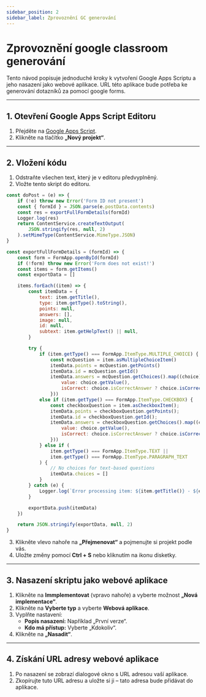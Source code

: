 ```yaml
---
sidebar_position: 2
sidebar_label: Zprovoznění GC generování
---
```


# Zprovoznění google classroom generování

Tento návod popisuje jednoduché kroky k vytvoření Google Apps Scriptu a jeho nasazení jako webové aplikace. URL této aplikace bude potřeba ke generování dotazníků za pomocí google forms.

---

## 1. Otevření Google Apps Script Editoru

1. Přejděte na [Google Apps Script](https://script.google.com/).
2. Klikněte na tlačítko **„Nový projekt“**.

---

## 2. Vložení kódu

1. Odstraňte všechen text, který je v editoru předvyplněný.
2. Vložte tento skript do editoru.

```javascript
const doPost = (e) => {
	if (!e) throw new Error('Form ID not present')
	const { formId } = JSON.parse(e.postData.contents)
	const res = exportFullFormDetails(formId)
	Logger.log(res)
	return ContentService.createTextOutput(
		JSON.stringify(res, null, 2)
	).setMimeType(ContentService.MimeType.JSON)
}

const exportFullFormDetails = (formId) => {
	const form = FormApp.openById(formId)
	if (!form) throw new Error('Form does not exist!')
	const items = form.getItems()
	const exportData = []

	items.forEach((item) => {
		const itemData = {
			text: item.getTitle(),
			type: item.getType().toString(),
			points: null,
			answers: [],
			image: null,
			id: null,
			subtext: item.getHelpText() || null,
		}

		try {
			if (item.getType() === FormApp.ItemType.MULTIPLE_CHOICE) {
				const mcQuestion = item.asMultipleChoiceItem()
				itemData.points = mcQuestion.getPoints()
				itemData.id = mcQuestion.getId()
				itemData.answers = mcQuestion.getChoices().map((choice) => ({
					value: choice.getValue(),
					isCorrect: choice.isCorrectAnswer ? choice.isCorrectAnswer() : false,
				}))
            else if (item.getType() === FormApp.ItemType.CHECKBOX) {
                const checkboxQuestion = item.asCheckboxItem();
                itemData.points = checkboxQuestion.getPoints();
                itemData.id = checkboxQuestion.getId();
                itemData.answers = checkboxQuestion.getChoices().map((choice) => ({
                    value: choice.getValue(),
                    isCorrect: choice.isCorrectAnswer ? choice.isCorrectAnswer() : false,
                }))
			} else if (
				item.getType() === FormApp.ItemType.TEXT ||
				item.getType() === FormApp.ItemType.PARAGRAPH_TEXT
			) {
				// No choices for text-based questions
				itemData.choices = []
			}
		} catch (e) {
			Logger.log(`Error processing item: ${item.getTitle()} - ${e.message}`)
		}

		exportData.push(itemData)
	})

	return JSON.stringify(exportData, null, 2)
}
```

3. Klikněte vlevo nahoře na **„Přejmenovat“** a pojmenujte si projekt podle vás.
4. Uložte změny pomocí **Ctrl + S** nebo kliknutím na ikonu disketky.

---

## 3. Nasazení skriptu jako webové aplikace

1. Klikněte na **Immplementovat** (vpravo nahoře) a vyberte možnost **„Nová implementace“**.
2. Klikněte na **Vyberte typ** a vyberte **Webová aplikace**.
3. Vyplňte nastavení:
   - **Popis nasazení:** Například „První verze“.
   - **Kdo má přístup:** Vyberte „Kdokoliv“.
4. Klikněte na **„Nasadit“**.

---

## 4. Získání URL adresy webové aplikace

1. Po nasazení se zobrazí dialogové okno s URL adresou vaší aplikace.
2. Zkopírujte tuto URL adresu a uložte si ji – tato adresa bude přidávat do aplikace.

